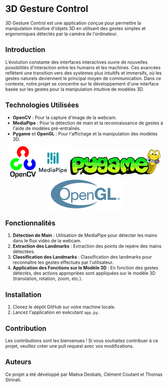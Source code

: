 # 3D Gesture Control

3D Gesture Control est une application conçue pour permettre la manipulation intuitive d'objets 3D en utilisant des gestes simples et ergonomiques détectés par la caméra de l'ordinateur.

## Introduction

L'évolution constante des interfaces interactives ouvre de nouvelles possibilités d'interaction entre les humains et les machines. Ces avancées reflètent une transition vers des systèmes plus intuitifs et immersifs, où les gestes naturels deviennent le principal moyen de communication. Dans ce contexte, notre projet se concentre sur le développement d'une interface basée sur les gestes pour la manipulation intuitive de modèles 3D.

## Technologies Utilisées

- **OpenCV** : Pour la capture d'image de la webcam.
- **MediaPipe** : Pour la détection de main et la reconnaissance de gestes à l'aide de modèles pré-entraînés.
- **Pygame** et **OpenGL** : Pour l'affichage et la manipulation des modèles 3D.

<div style="text-align: center;">
  <img src="Logo_OpenCV.png" alt="OpenCV Logo" style="height: 100px; vertical-align: middle;">
  <img src="Logo_Mediapipe.png" alt="MediaPipe Logo" style="height: 100px; vertical-align: middle;">
  <img src="Logo_Pygame.png" alt="Pygame Logo" style="height: 80px; vertical-align: middle;">
  <img src="Logo_OpenGL.png" alt="OpenGL Logo" style="height: 100px; vertical-align: middle;">
</div>

## Fonctionnalités

1. **Détection de Main** : Utilisation de MediaPipe pour détecter les mains dans le flux vidéo de la webcam.
2. **Extraction des Landmarks** : Extraction des points de repère des mains détectées.
3. **Classification des Landmarks** : Classification des landmarks pour reconnaître les gestes effectués par l'utilisateur.
4. **Application des Fonctions sur le Modèle 3D** : En fonction des gestes détectés, des actions appropriées sont appliquées sur le modèle 3D (translation, rotation, zoom, etc.).

## Installation

1. Clonez le dépôt GitHub sur votre machine locale.
2. Lancez l'application en exécutant `app.py`.

## Contribution

Les contributions sont les bienvenues ! Si vous souhaitez contribuer à ce projet, veuillez créer une pull request avec vos modifications.

## Auteurs

Ce projet a été développé par Maëva Desbats, Clément Coutant et Thomas Strinati.
